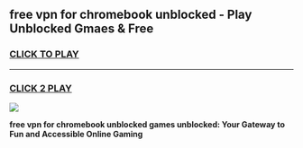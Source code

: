 
## free vpn for chromebook unblocked - Play Unblocked Gmaes & Free
<h3>
<a href="https://news.freeplayer.one?title=free_vpn_for_chromebook_unblocked&ref=16F">CLICK TO PLAY</a></h3>
<hr>

<h3>
<a href="https://news.freeplayer.one?title=free_vpn_for_chromebook_unblocked&ref=16F">CLICK 2 PLAY</a>
  
</h3>

<a href="https://news.freeplayer.one?title=free_vpn_for_chromebook_unblocked&ref=16F/"><img src="https://clearcache.store/games.png"></a>


**free vpn for chromebook unblocked games unblocked: Your Gateway to Fun and Accessible Online Gaming**
